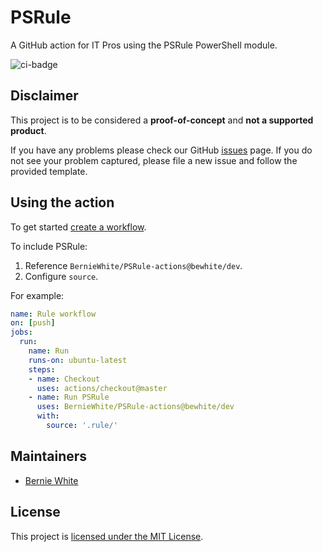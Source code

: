 # PSRule

A GitHub action for IT Pros using the PSRule PowerShell module.

![ci-badge]

## Disclaimer

This project is to be considered a **proof-of-concept** and **not a supported product**.

If you have any problems please check our GitHub [issues](https://github.com/BernieWhite/PSRule-actions/issues) page. If you do not see your problem captured, please file a new issue and follow the provided template.

## Using the action

To get started [create a workflow](https://help.github.com/en/articles/configuring-a-workflow#creating-a-workflow-file).

To include PSRule:

1. Reference `BernieWhite/PSRule-actions@bewhite/dev`.
2. Configure `source`.

For example:

```yaml
name: Rule workflow
on: [push]
jobs:
  run:
    name: Run
    runs-on: ubuntu-latest
    steps:
    - name: Checkout
      uses: actions/checkout@master
    - name: Run PSRule
      uses: BernieWhite/PSRule-actions@bewhite/dev
      with:
        source: '.rule/'
```

## Maintainers

- [Bernie White](https://github.com/BernieWhite)

## License

This project is [licensed under the MIT License](LICENSE).

[ci-badge]: https://github.com/BernieWhite/PSRule-actions/workflows/CI%20workflow/badge.svg
